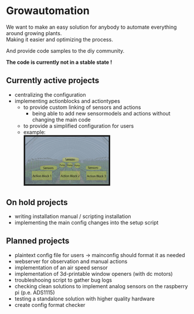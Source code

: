 # Growautomation
We want to make an easy solution for anybody to automate everything around growing plants. <br />
Making it easier and optimizing the process.

And provide code samples to the diy community.

__The code is currently not in a stable state !__

## Currently active projects
- centralizing the configuration
- implementing actionblocks and actiontypes
    - to provide custom linking of sensors and actions
        - being able to add new sensormodels and actions without changing the main code
    - to provide a simplified configuration for users
    - example: <br /> <img src="https://github.com/growautomation-at/controller/blob/master/images/actionblocks.jpg" float="middle" width="50%" height="50%" border="4" alt="actionblock example">
    

## On hold projects
- writing installation manual / scripting installation
- implementing the main config changes into the setup script

## Planned projects
- plaintext config file for users -> mainconfig should format it as needed
- webserver for observation and manual actions
- implementation of an air speed sensor
- implementation of 3d-printable window openers (with dc motors)
- troubleshooing script to gather bug logs
- checking clean solutions to implement analog sensors on the raspberry pi (p.e. ADS1115)
- testing a standalone solution with higher quality hardware
- create config format checker


